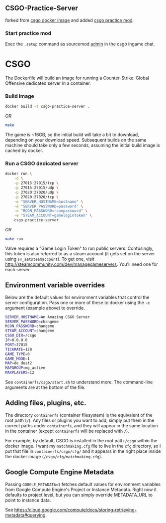 ## CSGO-Practice-Server
forked from [csgo docker image](https://github.com/kaimallea/csgo) and added [csgo practice mod](https://github.com/splewis/csgo-practice-mode).

### Start practice mod
Exec the `.setup` command as sourcemod [admin](https://github.com/splewis/csgo-practice-mode/wiki/Command-access#adding-admins-in-sourcemod) in the csgo ingame chat.


# CSGO

The Dockerfile will build an image for running a Counter-Strike: Global Offensive dedicated server in a container.

### Build image

```bash
docker build -t csgo-practice-server .
```

_OR_

```bash
make
```

The game is ~16GB, so the initial build will take a bit to download, depending on your download speed. Subsequent builds on the same machine should take only a few seconds, assuming the initial build image is cached by docker.

### Run a CSGO dedicated server

```bash
docker run \
	-d \
	-p 27015:27015/tcp \
	-p 27015:27015/udp \
	-p 27020:27020/udp \
	-p 27020:27020/tcp \
	-e "SERVER_HOSTNAME=hostname" \
	-e "SERVER_PASSWORD=password" \
	-e "RCON_PASSWORD=rconpassword" \
	-e "STEAM_ACCOUNT=gamelogintoken" \
	csgo-practice-server
```

_OR_

```bash
make run
```

Valve requires a "Game Login Token" to run public servers. Confusingly, this token is also referred to as a steam account (it gets set on the server using `sv_setsteamaccount`). To get one, visit http://steamcommunity.com/dev/managegameservers. You'll need one for each server.

## Environment variable overrides

Below are the default values for environment variables that control the server configuration. Pass one or more of these to docker using the `-e` argument (example above) to override.

```bash
SERVER_HOSTNAME=An Amazing CSGO Server
SERVER_PASSWORD=changeme
RCON_PASSWORD=changeme
STEAM_ACCOUNT=changeme
CSGO_DIR=/csgo
IP=0.0.0.0
PORT=27015
TICKRATE=128
GAME_TYPE=0
GAME_MODE=1
MAP=de_dust2
MAPGROUP=mg_active
MAXPLAYERS=12
```

See `containerfs/csgo/start.sh` to understand more. The command-line arguments are at the bottom of the file.

## Adding files, plugins, etc.

The directory `containerfs` (container filesystem) is the equivalent of the root path (`/`). Any files or plugins you want to add, simply put them in the correct paths under `containerfs`, and they will appear in the same location in the container (except `containerfs` will be replaced with `/`).

For example, by default, CSGO is installed in the root path `/csgo` within the docker image. I want my `matchmaking.cfg` file to live in the `cfg` directory, so I put that file in `containerfs/csgo/cfg/` and it appears in the right place inside the docker image (`/csgo/cfg/matchmaking.cfg`).

## Google Compute Engine Metadata

Passing `GOOGLE_METADATA=1` fetches default values for environment variables from Google Compute Engine's Project or Instance Metadata. Right now it defaults to project level, but you can simply override METADATA_URL to point to instance data.

See https://cloud.google.com/compute/docs/storing-retrieving-metadata#querying.